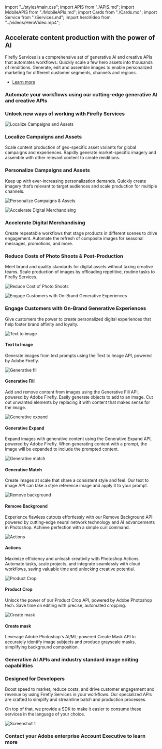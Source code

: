 import "../styles/main.css";
import APIS from "./APIS.md";
import MobileAPIS from "./MobileAPIs.md";
import Cards from "./Cards.md";
import Service from "./Services.md";
import heroVideo from "../videos/HeroVideo.mp4";

<Hero slots="heading, text, buttons" variant="halfwidth" videoUrl={heroVideo} className="fireflyService-hero" />

## Accelerate content production with the power of AI

Firefly Services is a comprehensive set of generative AI and creative APIs that automates workflows.  Quickly scale a few hero assets into thousands of renditions.  Generate, edit and assemble images to enable personalized marketing for different customer segments, channels and regions.

- [Learn more](https://developer-stage.adobe.com/firefly-services/docs)

<TextBlock slots="heading" className="fireflyAnnouncement" theme="light"/>

### Automate your workflows using our cutting-edge generative AI and creative APIs

<WrapperComponent slots="content" repeat="1" theme="light" className="cardsWrapper" />

<Cards />

<TextBlock slots="heading" className="fireflyAnnouncement creative-cloud-apiWays" theme="lightest"/>

### Unlock new ways of working with Firefly Services

<TextBlock slots="image, heading, text" className="campaigns" />

![Localize Campaigns and Assets](./images/UseCase1_final.png)

### Localize Campaigns and Assets

Scale content production of geo-specific asset variants for global campaigns and experiences. Rapidly generate market-specific imagery and assemble with other relevant content to create renditions.
  
<TextBlock slots="heading, text , image" className="campaigns" />

### Personalize Campaigns and Assets

Keep up with ever-increasing personalization demands. Quickly create imagery that’s relevant to target audiences and scale production for multiple channels.

![Personalize Campaigns & Assets](./images/UseCase2_final.png)

<TextBlock slots="image, heading, text" className="campaigns" />

![Accelerate Digital Merchandising](./images/UseCase3.png)

### Accelerate Digital Merchandising

Create repeatable workflows that stage products in different scenes to drive engagement. Automate the refresh of composite images for seasonal messages, promotions, and more.

<TextBlock slots="heading, text , image" className="campaigns" />

### Reduce Costs of Photo Shoots & Post-Production

Meet brand and quality standards for digital assets without taxing creative teams. Scale production of images by offloading repetitive, routine tasks to Firefly Services.

![Reduce Cost of Photo Shoots](./images/UseCase4_new.png)

<TextBlock slots="image, heading, text" className="campaigns last_campaigns" />

![Engage Customers with On-Brand Generative Experiences](./images/UseCase5_final.png)

### Engage Customers with On-Brand Generative Experiences

Give customers the power to create personalized digital experiences that help foster brand affinity and loyalty.

<Carousel slots="image, heading, text" repeat="8"  theme="light" className="carousel"  />

![Text to image](./images/carousels/text-to-image.png)

#### Text to Image

Generate images from text prompts using the Text to Image API, powered by Adobe Firefly.

![Generative fill](./images/carousels/gen-fill.png)

#### Generative Fill

Add and remove content from images using the Generative Fill API, powered by Adobe Firefly. Easily generate objects to add to an image. Cut out unwanted elements by replacing it with content that makes sense for the image.

![Generative expand](./images/carousels/gen-expand.png)

#### Generative Expand

Expand images with generative content using the Generative Expand API, powered by Adobe Firefly. When generating content with a prompt, the image will be expanded to include the prompted content.

![Generative match](./images/carousels/gen-match.png)

#### Generative Match

Create images at scale that share a consistent style and feel. Our text to image API can take a style reference image and apply it to your prompt.

![Remove background](./images/carousels/remove-bg.png)

#### Remove Background

Experience flawless cutouts effortlessly with our Remove Background API powered by cutting-edge neural network technology and AI advancements in Photoshop. Achieve perfection with a simple curl command.

![Actions](./images/carousels/actions.png)

#### Actions

Maximize efficiency and unleash creativity with Photoshop Actions. Automate tasks, scale projects, and integrate seamlessly with cloud workflows, saving valuable time and unlocking creative potential.

![Product Crop](./images/carousels/product-crop.png)

#### Product Crop

Unlock the power of our Product Crop API, powered by Adobe Photoshop tech. Save time on editing with precise, automated cropping.

![Create mask](./images/carousels/create-mask.png)

#### Create mask

Leverage Adobe Photoshop's AI/ML-powered Create Mask API to accurately identify image subjects and produce grayscale masks, simplifying background composition.

<TextBlock slots="heading" className="fireflyAnnouncement" theme="light"/>

### Generative AI APIs and industry standard image editing capabilities

<WrapperComponent slots="content" repeat="1" theme="light" className="wrapperForDisplayListItems" />

<APIS />

<WrapperComponent slots="content" repeat="1" theme="light" className="mobileWrapper" />

<MobileAPIS />

<WrapperComponent slots="content" repeat="1" theme="lightest" className="miniproductListWrapper" />

<Service />

<TextBlock slots="heading, text , image" className="designedForDevlopers" />

### Designed for Developers

Boost speed to market, reduce costs, and drive customer engagement and revenue by using Firefly Services in your workflows. Our specialized APIs are crafted to simplify and streamline batch and production processes.

On top of that, we provide a SDK to make it easier to consume these services in the language of your choice.

![Screenshot 1](./images/DesignedForDevelopers_image.png)

<TextBlock slots="heading" className="fireflyAnnouncement contactUs" theme="light"/>

### Contact your Adobe enterprise Account Executive to learn more
